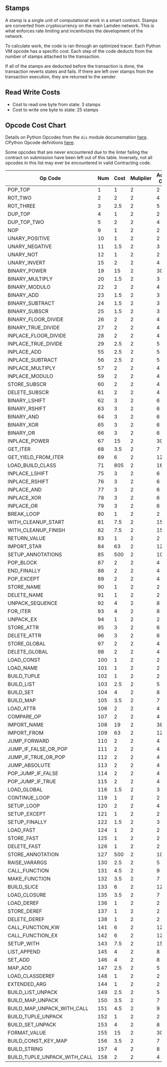 ## Stamps

A stamp is a single unit of computational work in a smart contract. Stamps are converted from cryptocurrency on the main Lamden network. This is what enforces rate limiting and incentivizes the development of the network.

To calculate work, the code is ran through an optimized tracer. Each Python VM opcode has a specific cost. Each step of the code deducts from the number of stamps attached to the transaction.

If all of the stamps are deducted before the transaction is done, the transaction reverts states and fails. If there are left over stamps from the transaction execution, they are returned to the sender.

## Read Write Costs
* Cost to read one byte from state: 3 stamps
* Cost to write one byte to state: 25 stamps

## Opcode Cost Chart

Details on Python Opcodes from the `dis` module documentation [here](https://docs.python.org/3/library/dis.html). CPython Opcode definitions [here](https://github.com/python/cpython/blob/master/Include/opcode.h).

Some opcodes that are never encountered due to the linter failing the contract on submission have been left out of this table. Inversely, not all opcodes in this list may ever be encountered in valid Contracting code.

| Op Code                      | Num | Cost | Muliplier | Actual Cost |
|------------------------------|-----|------|-----------|-------------|
| POP_TOP                      | 1   | 1    | 2         | 2           |
| ROT_TWO                      | 2   | 2    | 2         | 4           |
| ROT_THREE                    | 3   | 2.5  | 2         | 5           |
| DUP_TOP                      | 4   | 1    | 2         | 2           |
| DUP_TOP_TWO                  | 5   | 2    | 2         | 4           |
| NOP                          | 9   | 1    | 2         | 2           |
| UNARY_POSITIVE               | 10  | 1    | 2         | 2           |
| UNARY_NEGATIVE               | 11  | 1.5  | 2         | 3           |
| UNARY_NOT                    | 12  | 1    | 2         | 2           |
| UNARY_INVERT                 | 15  | 2    | 2         | 4           |
| BINARY_POWER                 | 19  | 15   | 2         | 30          |
| BINARY_MULTIPLY              | 20  | 1.5  | 2         | 3           |
| BINARY_MODULO                | 22  | 2    | 2         | 4           |
| BINARY_ADD                   | 23  | 1.5  | 2         | 3           |
| BINARY_SUBTRACT              | 24  | 1.5  | 2         | 3           |
| BINARY_SUBSCR                | 25  | 1.5  | 2         | 3           |
| BINARY_FLOOR_DIVIDE          | 26  | 2    | 2         | 4           |
| BINARY_TRUE_DIVIDE           | 27  | 2    | 2         | 4           |
| INPLACE_FLOOR_DIVIDE         | 28  | 2    | 2         | 4           |
| INPLACE_TRUE_DIVIDE          | 29  | 2.5  | 2         | 5           |
| INPLACE_ADD                  | 55  | 2.5  | 2         | 5           |
| INPLACE_SUBTRACT             | 56  | 2.5  | 2         | 5           |
| INPLACE_MULTIPLY             | 57  | 2    | 2         | 4           |
| INPLACE_MODULO               | 59  | 2    | 2         | 4           |
| STORE_SUBSCR                 | 60  | 2    | 2         | 4           |
| DELETE_SUBSCR                | 61  | 2    | 2         | 4           |
| BINARY_LSHIFT                | 62  | 3    | 2         | 6           |
| BINARY_RSHIFT                | 63  | 3    | 2         | 6           |
| BINARY_AND                   | 64  | 3    | 2         | 6           |
| BINARY_XOR                   | 65  | 3    | 2         | 6           |
| BINARY_OR                    | 66  | 3    | 2         | 6           |
| INPLACE_POWER                | 67  | 15   | 2         | 30          |
| GET_ITER                     | 68  | 3.5  | 2         | 7           |
| GET_YIELD_FROM_ITER          | 69  | 6    | 2         | 12          |
| LOAD_BUILD_CLASS             | 71  | 805  | 2         | 1610        |
| INPLACE_LSHIFT               | 75  | 3    | 2         | 6           |
| INPLACE_RSHIFT               | 76  | 3    | 2         | 6           |
| INPLACE_AND                  | 77  | 3    | 2         | 6           |
| INPLACE_XOR                  | 78  | 3    | 2         | 6           |
| INPLACE_OR                   | 79  | 3    | 2         | 6           |
| BREAK_LOOP                   | 80  | 1    | 2         | 2           |
| WITH_CLEANUP_START           | 81  | 7.5  | 2         | 15          |
| WITH_CLEANUP_FINISH          | 82  | 7.5  | 2         | 15          |
| RETURN_VALUE                 | 83  | 1    | 2         | 2           |
| IMPORT_STAR                  | 84  | 63   | 2         | 126         |
| SETUP_ANNOTATIONS            | 85  | 500  | 2         | 1000        |
| POP_BLOCK                    | 87  | 2    | 2         | 4           |
| END_FINALLY                  | 88  | 2    | 2         | 4           |
| POP_EXCEPT                   | 89  | 2    | 2         | 4           |
| STORE_NAME                   | 90  | 1    | 2         | 2           |
| DELETE_NAME                  | 91  | 1    | 2         | 2           |
| UNPACK_SEQUENCE              | 92  | 4    | 2         | 8           |
| FOR_ITER                     | 93  | 4    | 2         | 8           |
| UNPACK_EX                    | 94  | 1    | 2         | 2           |
| STORE_ATTR                   | 95  | 3    | 2         | 6           |
| DELETE_ATTR                  | 96  | 3    | 2         | 6           |
| STORE_GLOBAL                 | 97  | 2    | 2         | 4           |
| DELETE_GLOBAL                | 98  | 2    | 2         | 4           |
| LOAD_CONST                   | 100 | 1    | 2         | 2           |
| LOAD_NAME                    | 101 | 1    | 2         | 2           |
| BUILD_TUPLE                  | 102 | 1    | 2         | 2           |
| BUILD_LIST                   | 103 | 2.5  | 2         | 5           |
| BUILD_SET                    | 104 | 4    | 2         | 8           |
| BUILD_MAP                    | 105 | 3.5  | 2         | 7           |
| LOAD_ATTR                    | 106 | 2    | 2         | 4           |
| COMPARE_OP                   | 107 | 2    | 2         | 4           |
| IMPORT_NAME                  | 108 | 19   | 2         | 38          |
| IMPORT_FROM                  | 109 | 63   | 2         | 126         |
| JUMP_FORWARD                 | 110 | 2    | 2         | 4           |
| JUMP_IF_FALSE_OR_POP         | 111 | 2    | 2         | 4           |
| JUMP_IF_TRUE_OR_POP          | 112 | 2    | 2         | 4           |
| JUMP_ABSOLUTE                | 113 | 2    | 2         | 4           |
| POP_JUMP_IF_FALSE            | 114 | 2    | 2         | 4           |
| POP_JUMP_IF_TRUE             | 115 | 2    | 2         | 4           |
| LOAD_GLOBAL                  | 116 | 1.5  | 2         | 3           |
| CONTINUE_LOOP                | 119 | 1    | 2         | 2           |
| SETUP_LOOP                   | 120 | 2    | 2         | 4           |
| SETUP_EXCEPT                 | 121 | 1    | 2         | 2           |
| SETUP_FINALLY                | 122 | 1.5  | 2         | 3           |
| LOAD_FAST                    | 124 | 1    | 2         | 2           |
| STORE_FAST                   | 125 | 1    | 2         | 2           |
| DELETE_FAST                  | 126 | 1    | 2         | 2           |
| STORE_ANNOTATION             | 127 | 500  | 2         | 1000        |
| RAISE_VARARGS                | 130 | 2.5  | 2         | 5           |
| CALL_FUNCTION                | 131 | 4.5  | 2         | 9           |
| MAKE_FUNCTION                | 132 | 3.5  | 2         | 7           |
| BUILD_SLICE                  | 133 | 6    | 2         | 12          |
| LOAD_CLOSURE                 | 135 | 3.5  | 2         | 7           |
| LOAD_DEREF                   | 136 | 1    | 2         | 2           |
| STORE_DEREF                  | 137 | 1    | 2         | 2           |
| DELETE_DEREF                 | 138 | 1    | 2         | 2           |
| CALL_FUNCTION_KW             | 141 | 6    | 2         | 12          |
| CALL_FUNCTION_EX             | 142 | 6    | 2         | 12          |
| SETUP_WITH                   | 143 | 7.5  | 2         | 15          |
| LIST_APPEND                  | 145 | 4    | 2         | 8           |
| SET_ADD                      | 146 | 4    | 2         | 8           |
| MAP_ADD                      | 147 | 2.5  | 2         | 5           |
| LOAD_CLASSDEREF              | 148 | 1    | 2         | 2           |
| EXTENDED_ARG                 | 144 | 1    | 2         | 2           |
| BUILD_LIST_UNPACK            | 149 | 2.5  | 2         | 5           |
| BUILD_MAP_UNPACK             | 150 | 3.5  | 2         | 7           |
| BUILD_MAP_UNPACK_WITH_CALL   | 151 | 4.5  | 2         | 9           |
| BUILD_TUPLE_UNPACK           | 152 | 1    | 2         | 2           |
| BUILD_SET_UNPACK             | 153 | 4    | 2         | 8           |
| FORMAT_VALUE                 | 155 | 15   | 2         | 30          |
| BUILD_CONST_KEY_MAP          | 156 | 3.5  | 2         | 7           |
| BUILD_STRING                 | 157 | 4    | 2         | 8           |
| BUILD_TUPLE_UNPACK_WITH_CALL | 158 | 2    | 2         | 4           |